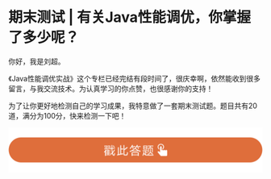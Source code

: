 # 期末测试 | 有关Java性能调优，你掌握了多少呢？
你好，我是刘超。

《Java性能调优实战》这个专栏已经完结有段时间了，很庆幸啊，依然能收到很多留言，与我交流技术。为认真学习的你点赞，也很感谢你的支持！

为了让你更好地检测自己的学习成果，我特意做了一套期末测试题。题目共有20道，满分为100分，快来检测一下吧！

[![](images/240692/28d1be62669b4f3cc01c36466bf811a4【海量资源：666java.com】.png)](http://time.geekbang.org/quiz/intro?act_id=164&exam_id=374)